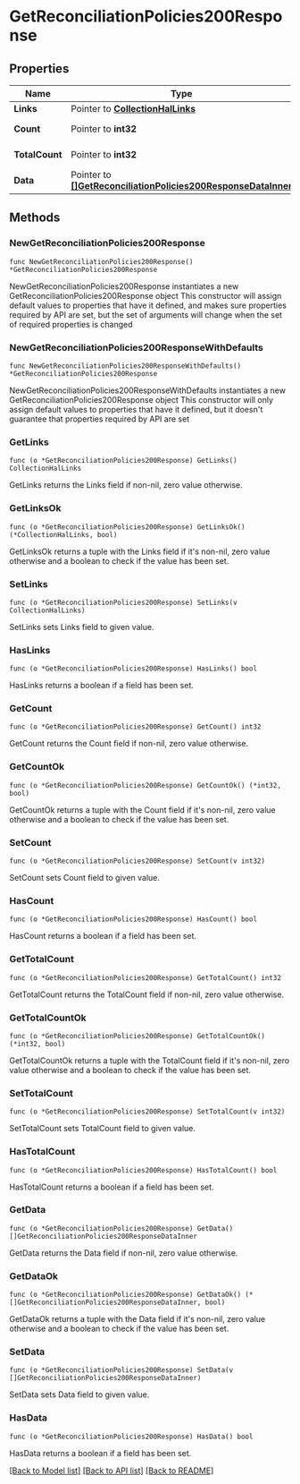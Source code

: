 # GetReconciliationPolicies200Response

## Properties

Name | Type | Description | Notes
------------ | ------------- | ------------- | -------------
**Links** | Pointer to [**CollectionHalLinks**](CollectionHalLinks.md) |  | [optional] 
**Count** | Pointer to **int32** |  | [optional] [readonly] 
**TotalCount** | Pointer to **int32** |  | [optional] [readonly] 
**Data** | Pointer to [**[]GetReconciliationPolicies200ResponseDataInner**](GetReconciliationPolicies200ResponseDataInner.md) |  | [optional] [readonly] 

## Methods

### NewGetReconciliationPolicies200Response

`func NewGetReconciliationPolicies200Response() *GetReconciliationPolicies200Response`

NewGetReconciliationPolicies200Response instantiates a new GetReconciliationPolicies200Response object
This constructor will assign default values to properties that have it defined,
and makes sure properties required by API are set, but the set of arguments
will change when the set of required properties is changed

### NewGetReconciliationPolicies200ResponseWithDefaults

`func NewGetReconciliationPolicies200ResponseWithDefaults() *GetReconciliationPolicies200Response`

NewGetReconciliationPolicies200ResponseWithDefaults instantiates a new GetReconciliationPolicies200Response object
This constructor will only assign default values to properties that have it defined,
but it doesn't guarantee that properties required by API are set

### GetLinks

`func (o *GetReconciliationPolicies200Response) GetLinks() CollectionHalLinks`

GetLinks returns the Links field if non-nil, zero value otherwise.

### GetLinksOk

`func (o *GetReconciliationPolicies200Response) GetLinksOk() (*CollectionHalLinks, bool)`

GetLinksOk returns a tuple with the Links field if it's non-nil, zero value otherwise
and a boolean to check if the value has been set.

### SetLinks

`func (o *GetReconciliationPolicies200Response) SetLinks(v CollectionHalLinks)`

SetLinks sets Links field to given value.

### HasLinks

`func (o *GetReconciliationPolicies200Response) HasLinks() bool`

HasLinks returns a boolean if a field has been set.

### GetCount

`func (o *GetReconciliationPolicies200Response) GetCount() int32`

GetCount returns the Count field if non-nil, zero value otherwise.

### GetCountOk

`func (o *GetReconciliationPolicies200Response) GetCountOk() (*int32, bool)`

GetCountOk returns a tuple with the Count field if it's non-nil, zero value otherwise
and a boolean to check if the value has been set.

### SetCount

`func (o *GetReconciliationPolicies200Response) SetCount(v int32)`

SetCount sets Count field to given value.

### HasCount

`func (o *GetReconciliationPolicies200Response) HasCount() bool`

HasCount returns a boolean if a field has been set.

### GetTotalCount

`func (o *GetReconciliationPolicies200Response) GetTotalCount() int32`

GetTotalCount returns the TotalCount field if non-nil, zero value otherwise.

### GetTotalCountOk

`func (o *GetReconciliationPolicies200Response) GetTotalCountOk() (*int32, bool)`

GetTotalCountOk returns a tuple with the TotalCount field if it's non-nil, zero value otherwise
and a boolean to check if the value has been set.

### SetTotalCount

`func (o *GetReconciliationPolicies200Response) SetTotalCount(v int32)`

SetTotalCount sets TotalCount field to given value.

### HasTotalCount

`func (o *GetReconciliationPolicies200Response) HasTotalCount() bool`

HasTotalCount returns a boolean if a field has been set.

### GetData

`func (o *GetReconciliationPolicies200Response) GetData() []GetReconciliationPolicies200ResponseDataInner`

GetData returns the Data field if non-nil, zero value otherwise.

### GetDataOk

`func (o *GetReconciliationPolicies200Response) GetDataOk() (*[]GetReconciliationPolicies200ResponseDataInner, bool)`

GetDataOk returns a tuple with the Data field if it's non-nil, zero value otherwise
and a boolean to check if the value has been set.

### SetData

`func (o *GetReconciliationPolicies200Response) SetData(v []GetReconciliationPolicies200ResponseDataInner)`

SetData sets Data field to given value.

### HasData

`func (o *GetReconciliationPolicies200Response) HasData() bool`

HasData returns a boolean if a field has been set.


[[Back to Model list]](../README.md#documentation-for-models) [[Back to API list]](../README.md#documentation-for-api-endpoints) [[Back to README]](../README.md)


